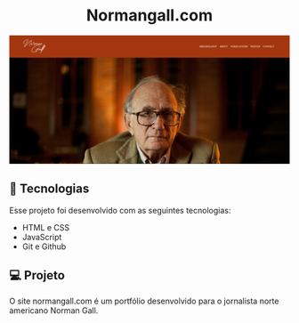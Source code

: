 <h1 align="center"> Normangall.com </h1>

<p align="center">
  <img alt="License" src="./img/norman.PNG">
</p>


## 🚀 Tecnologias

Esse projeto foi desenvolvido com as seguintes tecnologias:

- HTML e CSS
- JavaScript
- Git e Github

## 💻 Projeto

O site normangall.com é um portfólio desenvolvido para o jornalista norte americano Norman Gall.

